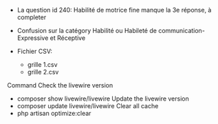 - La question id 240: Habilité de motrice fine manque la 3e réponse, à completer
- Confusion sur la catégory Habilité ou Habileté de communication-Expressive et Réceptive

- Fichier CSV:
    - grille 1.csv
    - grille 2.csv


Command
Check the livewire version
- composer show livewire/livewire
Update the livewire version
- composer update livewire/livewire
Clear all cache
- php artisan optimize:clear
